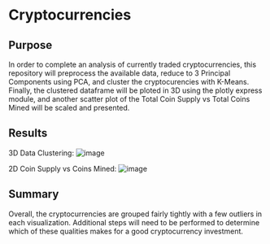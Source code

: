 # Cryptocurrencies

## Purpose
  In order to complete an analysis of currently traded cryptocurrencies, this repository will preprocess the available data, reduce to 3 Principal Components using PCA, and cluster the cryptocurencies with K-Means. Finally, the clustered dataframe will be ploted in 3D using the plotly express module, and another scatter plot of the Total Coin Supply vs Total Coins Mined will be scaled and presented.
## Results
  3D Data Clustering:
  ![image](https://user-images.githubusercontent.com/40553064/131941928-c83d95dd-8577-43d3-80f6-f4ba62a13086.png)

  2D Coin Supply vs Coins Mined:
  ![image](https://user-images.githubusercontent.com/40553064/131941969-d3a9be86-66bb-4824-8d1d-30381ab4ed05.png)

## Summary
  Overall, the cryptocurrencies are grouped fairly tightly with a few outliers in each visualization. Additional steps will need to be performed to determine which of these qualities makes for a good cryptocurrency investment.
